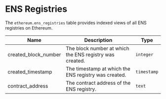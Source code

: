 # ENS Registries

The `ethereum.ens_registries` table provides indexed views of all ENS registries on Ethereum.

| Name                | Description                                                                 | Type        |
| --------- | --------- | --------------------------------------------------------------------------- |
| created_block_number | The block number at which the ENS registry was created. | `integer` |
| created_timestamp | The timestamp at which the ENS registry was created. | `timestamp` |
| contract_address | The contract address of the ENS registry. | `text` |
